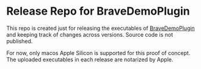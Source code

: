 # Release Repo for BraveDemoPlugin

This repo is created just for releasing the executables of [BraveDemoPlugin](fcaspe.github.io/BraveDemoPlugin) and keeping track of changes across versions. Source code is not published.

For now, only macos Apple Silicon is supported for this proof of concept. The uploaded executables in each release are notarized by Apple.